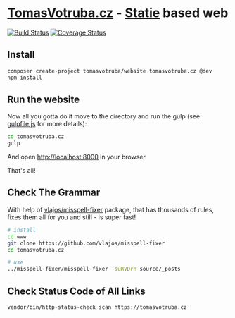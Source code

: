 # [TomasVotruba.cz](https://www.tomasvotruba.cz) - [Statie](https://github.com/Symplify/Statie) based web

[![Build Status](https://img.shields.io/travis/TomasVotruba/tomasvotruba.cz/master.svg?style=flat-square)](https://travis-ci.org/TomasVotruba/tomasvotruba.cz)
[![Coverage Status](https://img.shields.io/coveralls/TomasVotruba/tomasvotruba.cz/master.svg?style=flat-square)](https://coveralls.io/github/TomasVotruba/tomasvotruba.cz?branch=master)

## Install

```sh
composer create-project tomasvotruba/website tomasvotruba.cz @dev
npm install
```

## Run the website

Now all you gotta do it move to the directory and run the gulp (see [gulpfile.js](/gulpfile.js) for more details):

```sh
cd tomasvotruba.cz
gulp
```

And open [http://localhost:8000](localhost:8000) in your browser.

That's all!


## Check The Grammar

With help of [vlajos/misspell-fixer](https://github.com/vlajos/misspell-fixer) package, that has thousands of rules, fixes them all for you and still - is super fast!

```bash
# install
cd www
git clone https://github.com/vlajos/misspell-fixer
cd tomasvotruba.cz

# use
../misspell-fixer/misspell-fixer -suRVDrn source/_posts
```

## Check Status Code of All Links

```bash
vendor/bin/http-status-check scan https://tomasvotruba.cz
```
